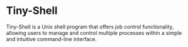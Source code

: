 # Tiny-Shell
Tiny-Shell is a Unix shell program that offers job control functionality, allowing users to manage and control multiple processes within a simple and intuitive command-line interface.
